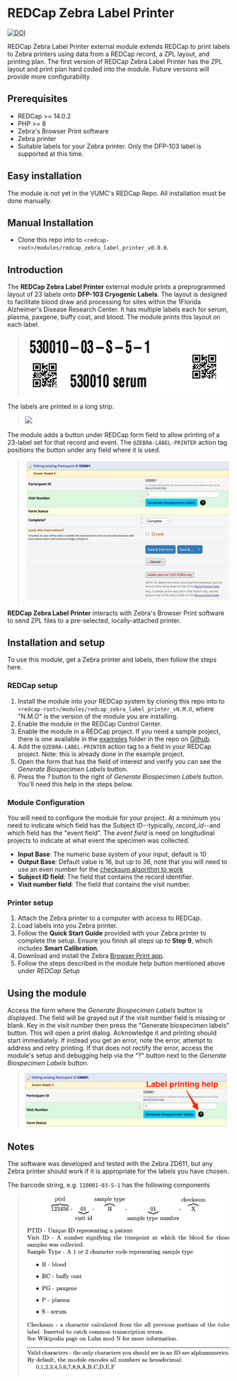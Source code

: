 # REDCap Zebra Label Printer

[![DOI](svg)](doi)

REDCap Zebra Label Printer external module extends REDCap to print labels to Zebra printers using data from a REDCap record, a ZPL layout, and printing plan. The first version of REDCap Zebra Label Printer has the ZPL layout and print plan hard coded into the module. Future versions will provide more configurability.

## Prerequisites
 - REDCap >= 14.0.2
 - PHP >= 8
 - Zebra's Browser Print software
 - Zebra printer
 - Suitable labels for your Zebra printer. Only the DFP-103 label is supported at this time.

## Easy installation

The module is not yet in the VUMC's REDCap Repo. All installation must be done manually.

## Manual Installation
- Clone this repo into to `<redcap-root>/modules/redcap_zebra_label_printer_v0.0.0`.

## Introduction
The __REDCap Zebra Label Printer__ external module prints a preprogrammed layout of 23 labels onto __DFP-103 Cryogenic Labels__. The layout is designed to facilitate blood draw and processing for sites within the 1Florida Alzheimer's Disease Research Center. It has multiple labels each for serum, plasma, paxgene, buffy coat, and blood. The module prints this layout on each label.

> ![](./img/DFP-103_image.png) 

The labels are printed in a long strip.

> ![](./img/DFP-103_sample_6_labels.png)

The module adds a button under REDCap form field to allow printing of a 23-label set for that record and event. The `@ZEBRA-LABEL-PRINTER` action tag positions the button under any field where it is used.

> ![](./img/gen_label_button.png)

__REDCap Zebra Label Printer__ interacts with Zebra's Browser Print software to send ZPL files to a pre-selected, locally-attached printer.

## Installation and setup

To use this module, get a Zebra printer and labels, then follow the steps here.

### REDCap setup

1. Install the module into your REDCap system by cloning this repo into to `<redcap-root>/modules/redcap_zebra_label_printer_vN.M.O`, where "N.M.O" is the version of the module you are installing.
2. Enable the module in the REDCap Control Center.
3. Enable the module in a REDCap project. If you need a sample project, there is one available in the [examples](./examples/) folder in the repo on [Github](https://github.com/ctsit/redcap_zebra_label_printer).
4. Add the `@ZEBRA-LABEL-PRINTER` action tag to a field in your REDCap project. Note: this is already done in the example project.
5. Open the form that has the field of interest and verify you can see the _Generate Biospecimen Labels_ button.
6. Press the _?_ button to the right of _Generate Biospecimen Labels_ button. You'll need this help in the steps below.

### Module Configuration

You will need to configure the module for your project. At a minimum you need to indicate which field has the Subject ID--typically, _record_id_--and which field has the "event field". The _event field_ is need on longitudinal projects to indicate at what event the specimen was collected.

- **Input Base**: The numeric base system of your input, default is 10
- **Output Base**: Default value is 16, but up to 36, note that you will need to use an even number for the [checksum algorithm to work](https://en.wikipedia.org/wiki/Luhn_mod_N_algorithm#Limitation)
- **Subject ID field**: The field that contains the record identifier.
- **Visit number field**: The field that contains the visit number.

### Printer setup

1. Attach the Zebra printer to a computer with access to REDCap.
2. Load labels into you Zebra printer.
3. Follow the __Quick Start Guide__ provided with your Zebra printer to complete the setup. Ensure you finish all steps up to __Step 9__, which includes __Smart Calibration__.
4. Download and install the Zebra [Browser Print app](https://www.zebra.com/gb/en/support-downloads/software/printer-software/browser-print.html#browser-print).
5. Follow the steps described in the module help button mentioned above under _REDCap Setup_

## Using the module

Access the form where the _Generate Biospecimen Labels_ button is displayed. The field will be grayed out if the visit number field is missing or blank. Key in the visit number then press the "Generate biospecimen labels" button. This will open a print dialog. Acknowledge it and printing should start immediately. If instead you get an error, note the error, attempt to address and retry printing. If that does not rectify the error, access the module's setup and debugging help via the "?" button next to the _Generate Biospecimen Labels_ button.

> ![](./img/help_button.png)

## Notes

The software was developed and tested with the Zebra ZD611, but any Zebra printer should work if it is appropriate for the labels you have chosen.

The barcode string, e.g. `110001-03-S-1` has the following components
> ![](./img/barcode_breakdown.png)
